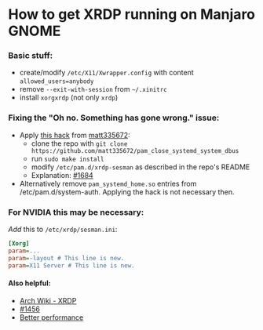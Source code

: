 # How to get XRDP running on Manjaro GNOME

### Basic stuff:
- create/modify `/etc/X11/Xwrapper.config` with content `allowed_users=anybody`
- remove `--exit-with-session` from `~/.xinitrc`
- install `xorgxrdp` (not only `xrdp`)

### Fixing the "Oh no. Something has gone wrong." issue:
- Apply [this hack](https://github.com/matt335672/pam_close_systemd_system_dbus) from [matt335672](https://github.com/):
  - clone the repo with `git clone https://github.com/matt335672/pam_close_systemd_system_dbus`
  - run `sudo make install`
  - modify `/etc/pam.d/xrdp-sesman` as described in the repo's README
  - Explanation: [#1684](https://github.com/neutrinolabs/xrdp/issues/1684)
- Alternatively remove `pam_systemd_home.so` entries from /etc/pam.d/system-auth. Applying the hack is not necessary then.

### For NVIDIA this may be necessary:
_Add_ this to `/etc/xrdp/sesman.ini`:
```ini
[Xorg]
param=...
param=-layout # This line is new.
param=X11 Server # This line is new.
```

#### Also helpful:
- [Arch Wiki - XRDP](https://wiki.archlinux.org/title/xrdp]https://wiki.archlinux.org/title/xrdp)
- [#1456](https://github.com/neutrinolabs/xrdp/issues/1456)
- [Better performance](https://github.com/neutrinolabs/xrdp/issues/1483)
